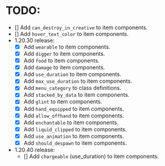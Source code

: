 # TODO:

- [] Add `can_destroy_in_creative` to item components.
- [] Add `hover_text_color` to item components.
- 1.20.30 release:
    - [x] Add `wearable` to item components.
    - [x] Add `digger` to item components.
    - [x] Add `food` to item components.
    - [x] Add `damage` to item components.
    - [x] Add `use_duration` to item components.
    - [x] Add `max_use_duration` to item components.
    - [x] Add `menu_category` to class definitions.
    - [x] Add `stacked_by_data` to item components.
    - [x] Add `glint` to item components.
    - [x] Add `hand_equipped` to item components.
    - [x] Add `allow_offhand` to item components.
    - [x] Add `enchantable` to item components.
    - [x] Add `liquid_clipped` to item components.
    - [x] Add `use_animation` to item components.
    - [x] Add `should_despawn` to item components.
- 1.20.40 release:
    - [] Add `chargeable` (use_duration) to item components.